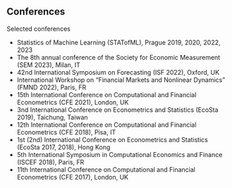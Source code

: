 <h1 id="conferences"></h1>

<h2>Conferences</h2>

Selected conferences
<ul>
  <li>
    <autocolor> Statistics of Machine Learning (STATofML), Prague 2019, 2020, 2022, 2023</autocolor></li>
  <li>
    <autocolor> The 8th annual conference of the Society for Economic Measurement (SEM 2023), Milan, IT </autocolor></li>
  <li>
    <autocolor> 42nd International Symposium on Forecasting (ISF 2022), Oxford, UK</autocolor></li>
  <li>
    <autocolor> International Workshop on “Financial Markets and Nonlinear Dynamics” (FMND 2022), Paris, FR </autocolor></li>
  <li>
    <autocolor> 15th International Conference on Computational and Financial Econometrics (CFE 2021), London, UK</autocolor></li>
  <li>
    <autocolor> 3nd International Conference on Econometrics and Statistics (EcoSta 2019), Taichung, Taiwan</autocolor></li>
  <li>
    <autocolor> 12th International Conference on Computational and Financial Econometrics (CFE 2018), Pisa, IT</autocolor></li>
  <li>
    <autocolor>  1st (2nd) International Conference on Econometrics and Statistics (EcoSta 2017, 2018), Hong Kong </autocolor></li>
  <li>
    <autocolor> 5th International Symposium in Computational Economics and Finance (ISCEF 2018), Paris, FR </autocolor></li>
  <li>
    <autocolor> 11th International Conference on Computational and Financial Econometrics (CFE 2017), London, UK</autocolor></li>
</ul>
